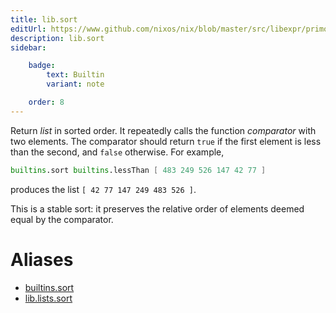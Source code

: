 ```yaml
---
title: lib.sort
editUrl: https://www.github.com/nixos/nix/blob/master/src/libexpr/primops.cc
description: lib.sort
sidebar:

    badge:
        text: Builtin
        variant: note

    order: 8
---
```


Return *list* in sorted order. It repeatedly calls the function
*comparator* with two elements. The comparator should return `true`
if the first element is less than the second, and `false` otherwise.
For example,

```nix
builtins.sort builtins.lessThan [ 483 249 526 147 42 77 ]
```

produces the list `[ 42 77 147 249 483 526 ]`.

This is a stable sort: it preserves the relative order of elements
deemed equal by the comparator.


# Aliases

- [builtins.sort](/nix-doc-comments/reference/builtins/builtins-sort)
- [lib.lists.sort](/nix-doc-comments/reference/lib/lists/lib-lists-sort)


